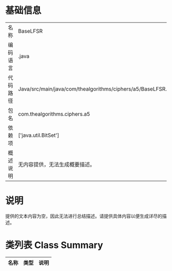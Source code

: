# 基础信息

|      |      |
|------|------|
| 名称 | BaseLFSR |
| 编码语言 | .java |
| 代码路径 | Java/src/main/java/com/thealgorithms/ciphers/a5/BaseLFSR.java |
| 包名 | com.thealgorithms.ciphers.a5 |
| 依赖项 | ['java.util.BitSet'] |
| 概述说明 | 无内容提供，无法生成概要描述。 |

# 说明

提供的文本内容为空，因此无法进行总结描述。请提供具体内容以便生成详尽的描述。

# 类列表 Class Summary

| 名称   | 类型  | 说明 |
|-------|------|-------------|




